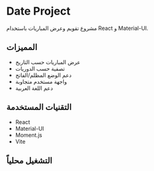 # Date Project

مشروع تقويم وعرض المباريات باستخدام React و Material-UI.

## المميزات

- عرض المباريات حسب التاريخ
- تصفية حسب الدوريات
- دعم الوضع المظلم/الفاتح
- واجهة مستخدم متجاوبة
- دعم اللغة العربية

## التقنيات المستخدمة

- React
- Material-UI
- Moment.js
- Vite

## التشغيل محلياً
